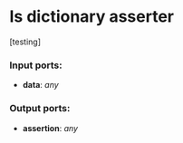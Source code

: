 # Is dictionary asserter

[testing]

### Input ports:

* __data__: _any_



### Output ports:

* __assertion__: _any_



